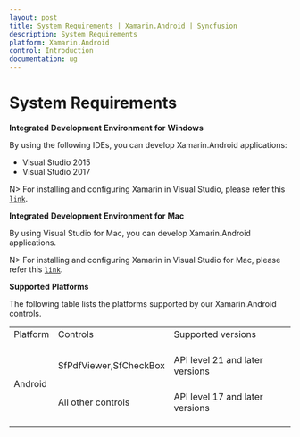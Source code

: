 ```yaml
---
layout: post
title: System Requirements | Xamarin.Android | Syncfusion
description: System Requirements
platform: Xamarin.Android
control: Introduction
documentation: ug
---
```


# System Requirements

**Integrated** **Development** **Environment** **for** **Windows**

By using the following IDEs, you can develop Xamarin.Android applications:

* Visual Studio 2015
* Visual Studio 2017

N> For installing and configuring Xamarin in Visual Studio, please refer this [`link`](https://developer.xamarin.com/guides/android/getting_started/installation/windows/).

**Integrated** **Development** **Environment** **for** **Mac**

By using Visual Studio for Mac, you can develop Xamarin.Android applications.

N> For installing and configuring Xamarin in Visual Studio for Mac, please refer this [`link`](https://docs.microsoft.com/en-us/visualstudio/mac/installation).

**Supported** **Platforms**

The following table lists the platforms supported by our Xamarin.Android controls.

<table>
    <tr>
        <td>
            Platform
            <br/>
            <br/>
        </td>
          <td>
            Controls
            <br/>
            <br/>
        </td>
        <td>
            Supported versions
            <br/>
            <br/>
        </td>
    </tr>
	<tr>
        <td rowspan="2">
            Android
            <br/>
            <br/>
        </td>
        <td>
            SfPdfViewer,SfCheckBox
            <br/>
            <br/>
        </td>
         <td>
            API level 21 and later versions
            <br/>
            <br/>
        </td>
    </tr>
	<tr>
        <td>
            All other controls 
            <br/>
            <br/>
        </td>
        <td>
            API level 17 and later versions
            <br/>
            <br/>
        </td>
    </tr>
</table>